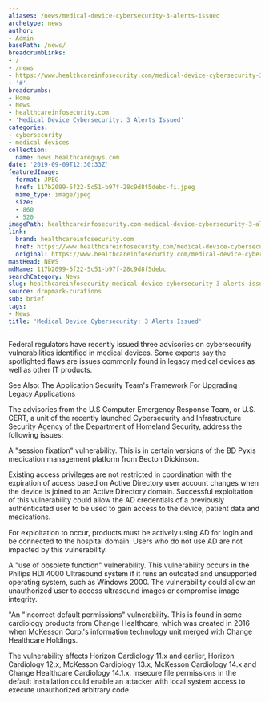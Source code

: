 ```yaml
---
aliases: /news/medical-device-cybersecurity-3-alerts-issued
archetype: news
author:
- Admin
basePath: /news/
breadcrumbLinks:
- /
- /news
- https://www.healthcareinfosecurity.com/medical-device-cybersecurity-3-alerts-issued-a-13046
- '#'
breadcrumbs:
- Home
- News
- healthcareinfosecurity.com
- 'Medical Device Cybersecurity: 3 Alerts Issued'
categories:
- cybersecurity
- medical devices
collection:
  name: news.healthcareguys.com
date: '2019-09-09T12:30:33Z'
featuredImage:
  format: JPEG
  href: 117b2099-5f22-5c51-b97f-28c9d8f5debc-fi.jpeg
  mime_type: image/jpeg
  size:
  - 860
  - 520
imagePath: healthcareinfosecurity.com-medical-device-cybersecurity-3-alerts-issued
link:
  brand: healthcareinfosecurity.com
  href: https://www.healthcareinfosecurity.com/medical-device-cybersecurity-3-alerts-issued-a-13046
  original: https://www.healthcareinfosecurity.com/medical-device-cybersecurity-3-alerts-issued-a-13046
mastHead: NEWS
mdName: 117b2099-5f22-5c51-b97f-28c9d8f5debc
searchCategory: News
slug: healthcareinfosecurity-medical-device-cybersecurity-3-alerts-issued
source: dropmark-curations
sub: brief
tags:
- News
title: 'Medical Device Cybersecurity: 3 Alerts Issued'
---
```


Federal regulators have recently issued three advisories on cybersecurity vulnerabilities identified in medical devices. Some experts say the spotlighted flaws are issues commonly found in legacy medical devices as well as other IT products.

See Also: The Application Security Team's Framework For Upgrading Legacy Applications

The advisories from the U.S Computer Emergency Response Team, or U.S. CERT, a unit of the recently launched Cybersecurity and Infrastructure Security Agency of the Department of Homeland Security, address the following issues:

A "session fixation" vulnerability. This is in certain versions of the BD Pyxis medication management platform from Becton Dickinson.

Existing access privileges are not restricted in coordination with the expiration of access based on Active Directory user account changes when the device is joined to an Active Directory domain. Successful exploitation of this vulnerability could allow the AD credentials of a previously authenticated user to be used to gain access to the device, patient data and medications.

For exploitation to occur, products must be actively using AD for login and be connected to the hospital domain. Users who do not use AD are not impacted by this vulnerability.

A "use of obsolete function" vulnerability. This vulnerability occurs in the Philips HDI 4000 Ultrasound system if it runs an outdated and unsupported operating system, such as Windows 2000. The vulnerability could allow an unauthorized user to access ultrasound images or compromise image integrity.

"An "incorrect default permissions" vulnerability. This is found in some cardiology products from Change Healthcare, which was created in 2016 when McKesson Corp.'s information technology unit merged with Change Healthcare Holdings.

The vulnerability affects Horizon Cardiology 11.x and earlier, Horizon Cardiology 12.x, McKesson Cardiology 13.x, McKesson Cardiology 14.x and Change Healthcare Cardiology 14.1.x. Insecure file permissions in the default installation could enable an attacker with local system access to execute unauthorized arbitrary code.